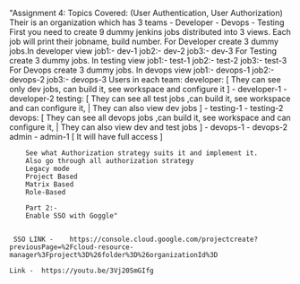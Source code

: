 "Assignment 4:
Topics Covered:  (User Authentication, User Authorization)
        Their is an organization which has 3 teams
            - Developer
            - Devops
            - Testing
        First you need to create 9 dummy jenkins jobs distributed into 3 views. Each job will print their jobname, build number.
            For Developer create 3 dummy jobs.In developer view
                job1:- dev-1
                job2:- dev-2
                job3:- dev-3
            For Testing create 3 dummy jobs. In testing view
                job1:- test-1
                job2:- test-2
                job3:- test-3
            For Devops create 3 dummy jobs. In devops view
                job1:- devops-1
                job2:- devops-2
                job3:- devops-3
        Users in each team: 
            developer: [ They can see only dev jobs, can build it, see workspace and configure it ]
                - developer-1 
                - developer-2 
            testing: [ They can see all test jobs ,can build it, see workspace and can configure it, | They can also view dev jobs ]
                - testing-1 
                - testing-2 
            devops:  [ They can see all devops jobs ,can build it, see workspace and can configure it, | They can also view dev and test jobs  ]
                - devops-1 
                - devops-2
            admin
                -  admin-1 [ It will have full access ]
        
        See what Authorization strategy suits it and implement it.
        Also go through all authorization strategy
        Legacy mode
        Project Based
        Matrix Based
        Role-Based
        
        Part 2:-
        Enable SSO with Goggle"


     SSO LINK -    https://console.cloud.google.com/projectcreate?previousPage=%2Fcloud-resource-manager%3Fproject%3D%26folder%3D%26organizationId%3D

    Link -  https://youtu.be/3Vj20SmGIfg